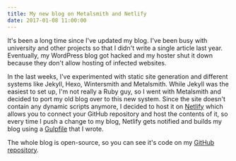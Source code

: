 ```yaml
---
title: My new blog on Metalsmith and Netlify
date: 2017-01-08 11:00:00
---
```


It's been a long time since I've updated my blog. I've been busy with university and other projects so that I didn't write a single article last year. Eventually, my WordPress blog got hacked and my hoster shut it down because they don't allow hosting of infected websites.

In the last weeks, I've experimented with static site generation and different systems like Jekyll, Hexo, Wintersmith and Metalsmith. While Jekyll was the easiest to set up, I'm not really a Ruby guy, so I went with Metalsmith and decided to port my old blog over to this new system. Since the site doesn't contain any dynamic scripts anymore, I decided to host it on [Netlify](https://netlify.com) which allows you to connect your GitHub repository and host the contents of it, so every time I push a change to my blog, Netlify gets notified and builds my blog using a [Gulpfile](https://github.com/leolabs/leolabs-org-metalsmith/blob/master/Gulpfile.js) that I wrote.

The whole blog is open-source, so you can see it's code on my [GitHub repository](https://github.com/leolabs/leolabs-org-metalsmith).
